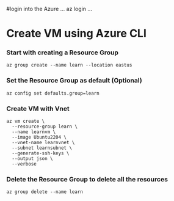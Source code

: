 #login into the Azure 
...
az login
...

# Create VM using Azure CLI
### Start with creating a Resource Group

```
az group create --name learn --location eastus
```

### Set the Resource Group as default (Optional)

```
az config set defaults.group=learn
```

### Create VM with Vnet

```
az vm create \
  --resource-group learn \
  --name learnvm \ 
  --image Ubuntu2204 \
  --vnet-name learnvnet \  
  --subnet learnsubnet \    
  --generate-ssh-keys \
  --output json \
  --verbose
```

### Delete the Resource Group to delete all the resources

```
az group delete --name learn
```
